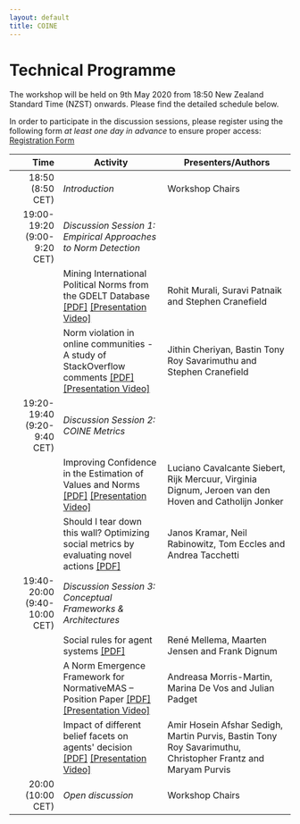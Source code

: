 ```yaml
---
layout: default
title: COINE
---
```


# Technical Programme

The workshop will be held on 9th May 2020 from 18:50 New Zealand Standard Time (NZST) onwards. Please find the detailed schedule below.

In order to participate in the discussion sessions, please register using the following form *at least one day in advance* to ensure proper access: [Registration Form](https://forms.office.com/Pages/ResponsePage.aspx?id=cgahCS-CZ0SluluzdZZ8BQdL_VDtSf5KqxIe0t_wrZRUMTNUMVdCNUZQSDZENERJVktZVDRJTlAwMiQlQCN0PWcu)


| Time           |      Activity      |  Presenters/Authors |
|-----------------:|-----------------------|------|
| 18:50 (8:50 CET) | *Introduction* | Workshop Chairs |
| 19:00-19:20 (9:00-9:20 CET) | *Discussion Session 1: Empirical Approaches to Norm Detection* | |
| | Mining International Political Norms from the GDELT Database [\[PDF\]](https://arxiv.org/abs/2003.14027) [\[Presentation Video\]](https://screencast-o-matic.com/watch/cYfYbtzNFy) | Rohit Murali, Suravi Patnaik and Stephen Cranefield |
| | Norm violation in online communities - A study of StackOverflow comments [\[PDF\]](https://arxiv.org/abs/2004.05589) [\[Presentation Video\]](https://underline.io/lecture/95-norm-violation) | Jithin Cheriyan, Bastin Tony Roy Savarimuthu and Stephen Cranefield |
| 19:20-19:40 (9:20-9:40 CET) | *Discussion Session 2: COINE Metrics* | |
| | Improving Confidence in the Estimation of Values and Norms [\[PDF\]](https://arxiv.org/abs/2004.01056) [\[Presentation Video\]](https://underline.io/lecture/97-improving-confidence-in-the-estimation-of-values-and-norms) | Luciano Cavalcante Siebert, Rijk Mercuur, Virginia Dignum, Jeroen van den Hoven and Catholijn Jonker |
| | Should I tear down this wall? Optimizing social metrics by evaluating novel actions [\[PDF\]](https://arxiv.org/abs/2004.07625) | Janos Kramar, Neil Rabinowitz, Tom Eccles and Andrea Tacchetti |
| 19:40-20:00 (9:40-10:00 CET) | *Discussion Session 3: Conceptual Frameworks & Architectures* | |
| | Social rules for agent systems [\[PDF\]](https://arxiv.org/abs/2004.12797) | René Mellema, Maarten Jensen and Frank Dignum |
| | A Norm Emergence Framework for NormativeMAS – Position Paper  [\[PDF\]](https://arxiv.org/abs/2004.02575) [\[Presentation Video\]](https://underline.io/lecture/115-a-norm-emergence-framework-for-normative-mas-position-paper) | Andreasa Morris-Martin, Marina De Vos and Julian Padget |
| | Impact of different belief facets on agents' decision [\[PDF\]](https://arxiv.org/abs/2004.11858) [\[Presentation Video\]](https://screencast-o-matic.com/watch/cYfZXgAwvJ) | Amir Hosein Afshar Sedigh, Martin Purvis, Bastin Tony Roy Savarimuthu, Christopher Frantz and Maryam Purvis |
| 20:00 (10:00 CET) | *Open discussion* | Workshop Chairs |
